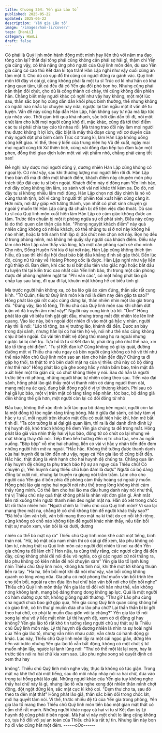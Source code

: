 ```yaml
---
title: Chương 254: Yến gia Lão tổ
published: 2025-05-22
updated: 2025-05-22
description: 'Yến gia Lão tổ'
image: '/images/han-li/cover/'
tags: [HanLi]
category: HanLi
draft: false
---
```


Có phải là Quỷ linh môn hành động một mình hay liên thủ với
năm ma đạo tông còn lại? thất đại tông phái cũng không cần phải
sợ hãi gì, thậm chí Yến gia cũng vậy, có khả năng ứng phó người
của Quỷ linh môn đến, dù sao Yến gia cũng có cao thủ Kết đan kì
tọa trấn!
Hàn Lập nghĩ như vậy cuối cùng an tâm một ít.
Cho dù có sụp đổ thì cũng có người đứng ra gánh vác. Quỷ linh
môn tới đây vì cái gì, cũng không phải là một tu sĩ Trúc cơ kì như
hắn có khả năng quan tâm, tất cả đều đã có Yến gia đối phó bọn
họ. Nhưng cũng phải cẩn thận đôi chút, cho dù là cổng thành có
cháy, thì cũng không đến phiên hắn.
Chẳng biết mấy người khác có nghĩ như vậy hay không, một một
lúc sau, thần sắc bọn họ cũng dần dần khôi phục bình thường,
thế nhưng không có người nào nhắc lại chuyện này nữa, ngược
lại tán ngẫu một ít vấn đề tu luyện. Vấn đề này cũng hấp dẫn Hàn
Lập, hắn không suy tư nữa mà lập tức gia nhập vào.
Thời gian trôi qua khá nhanh, sắc trời dần dần tối đi, nói một chút
làm cho lưỡi mọi người cũng khô đi, mặc khác, cũng đã tới thời
điễm các tu sĩ phải chia tay cáo từ nhau rồi.
Mà tràng trao đổi này làm mọi người thu được không ít lợi ích,
đặc biệt là mấy thủ đoạn cùng với cơ duyên của mấy người đột
phá bình cảnh Trúc cơ trung kì, làm Hàn Lập không uổng công
kết giao.
Vì thế, theo ý kiến của trung niên họ Vũ đề xuất, ngày mai mọi
người cùng tới Xử thiên tích, cùng vài đồng đạo tiếp tục đàm luận
một phen, đồng thời giao dịch luôn một vài vật phẩm nhỏ, chẳng
phải càng tốt sao!

Đề nghị này được mọi người đồng ý, đương nhiên Hàn Lập cũng
không có ngoại lệ.
Cứ như vậy, sau khi thương lượng mọi người liền rời đi.
Hàn Lập theo bản đồ mà đi đến một khách điếm, khách điếm này
chuyên môn phụ trách tiếp đãi các tu sĩ bên ngoài.
Khách điếm này ở đông nam Yến linh bảo, nơi đây cũng không
lớn lắm, so sánh với vài nơi khác thì kém xa. Do đó, nơi đây tu sĩ
không nhiều lắm mới đúng.
Hàn Lập chọn nơi đây chính là nó vô cùng thanh tịnh, bởi vì càng
ít người thì phiền tóai xuất hiện cũng càng ít. Hơn nữa, nơi đây
giáp với tường thành, vạn nhất có phát sinh chuyện gì ngoài ý
muốn thì Hàn Lập cũng đã chuẩn bị để tiện việc đào thoát.
Dù sao tu sĩ của Quỷ linh môn xuất hiện làm Hàn Lập có cảm giác
không được an tâm. Trước tiên chuẩn bị một ít phòng ngừa sự cố
phát sinh. Điều này cũng là do thói quen cẩn thận của hắn.
"Phong nguyệt khách điếm" này quả nhiên cũng không có nhiều
khách, có thể những tu sĩ ở nơi này không hề náo nhiệt, hoặc là
trời sanh tính lập dị đôi chút nên chọn nơi này. Bọn họ đều ở
trong phòng mình, mà không hề quấy rầy người của khách điếm.
Điều này làm cho Hàn Lập cảm thấy vừa lòng, lựa một căn phòng
sạch sẽ cho mình.
Cho nên, Đổng Huyên Nhi kia ở tại nơi nào, Hàn Lập cũng không
thích tìm hiểu, dù sao thì khi đại hội đoạt bảo bắt đầu khẳng định
sẽ gặp thôi. Đến lúc đó, cùng nữ tử này về Hoàng Phong cốc là
được. Hàn Lập nghĩ như vậy liền ngủ thiếp đi.
Ban đêm, khi các tu sĩ bắt đầu tiến vào giấc ngủ hoặc bắt đầu tu
luyện thì tại kiến trúc cao nhất của Yến linh bảo, thì trong một căn
phòng được đề phòng nghiêm ngặt tại "Phi vân các", có một hồng
phát lão giả chắp tay sau lưng, đi qua đi lại, khuôn mặt không hề
có biểu tình gì.

Mà trước người hắn không xa, có ba lão giả áo xám đứng, thần
sắc rất cung kính.
"Tử Quân, tiểu tử Quỷ linh môn kia nói là đêm nay đến gặp ta
sao?" Hồng phát lão giả rốt cuộc cũng dừng lại, thản nhiên nhìn
một lão già trong đó.
"Đúng vậy, lão tổ tông, Thiếu chủ của Quỷ linh môn sau khi chấm
dứt luận võ đã truyền âm như vậy!" Người này cung kính trả lời.
"Ừm!" Hồng phát lão giả vô biểu tình gật gật đầu, nhưng trong
mắt đột nhiên lóe lên linh quang.
Vào lúc này, bên ngoài đột nhiên đi vào một gã hắc y nhân, người
này thi lễ nói:
"Lão tổ tông, ba vị trưởng lão, khánh đã đến. Đươc an bày trong
đại sảnh, nhưng hắn lại có hai tên hộ vệ, nói như thế nào cũng
không chịu ở bên ngoài. Có vài tên thiết vệ động thủ mang họ ra
ngoài nhưng ngược lại bị chế trụ. Tựa hồ là tu sĩ Kết đan kì, phải
ứng phó như thế nào, xin lão tổ tông chỉ điểm".
"Tu sĩ Kết đan kì? Cũng không có gì kỳ quái, đường đường một vị
Thiếu chủ nếu ngay cả bên người cũng không có hộ vệ thì như
thế nào Môn chủ Quỷ linh môn sao an tâm cho hắn đến đây?
Chúng ta đi gặp họ thôi, ta thật tò mò bên dưới mặt nạ của vị thiếu
chủ này có bộ dáng như thế nào" Hồng phát lão giả ghe xong hắc
y nhân bẩm báo, trên mặt đã xuất hiện một tia giận dữ, có chút
không thiện ý nói.
Sau đó hắn là người trước tiên rời phòng, những người khác tự
nhiên cũng theo sau.
Tiến vào đại sảnh, hồng phát lão giả thấy một vị thanh niên có
dáng người thon dài, mang mặt nạ ác quỷ, đang bất động ngồi ở
vị trí thượng khách.
Phí sau có hai gã lục bào, một vị trên mặt có tầng tầng nếp nhăn,
tóc bạc, bộ dáng già đến không thể già hơn, một người còn lại có
đôi đồng tử nhỏ

Đầu bạc, không thể xác định tuổi tác qua bộ dáng bên ngoài,
người còn lại là một đồng tử tóc ngắn răng trắng bóng.
Mà ở giữa đại sảnh, có bảy tám vị hắc y tu sĩ, mỗi người trên
khuôn mặt đều có xuất hiện hắc khí, hôn mê bất tỉnh đi.
"Ta còn tưởng là ai đại giá quan lâm, thì ra là đại danh đỉnh đỉnh
Lý thị huynh đệ, khó trách không hề đem Yến gia chúng ta để
trong mắt. Hồng phát lão giả vừa nhìn thấy hai vị lục bào, đồng tử
có chút co lại nhưng vẻ mặt không thay đổi nói.
Tiếp theo liền hướng đến vị trí chủ tọa, vén áo ngồi xuống. "Bộp
bộp" vỗ nhẹ hai chưởng, liền có vài vị hắc y nhân tiến đến đem
những người hôn mê ra ngoài.
"Hắc hắc. Không thể tưởng được thanh danh của hai huynh đệ ta
lớn đến như vậy, ngay cả Yến gia lão tổ cũng biết đến. Hắc hắc,
thật đúng là vinh hạnh cho hai huynh đệ chúng ta. Chẳng qua lần
này huynh đệ chúng ta phụ trách bảo hộ sự an nguy của Thiếu
chủ! Có chuyện gì, Yến huynh cùng thiếu chủ luận đàm là được"
Người có bộ dáng đồng tử cười nói, nhưng lại truyền ra giọng nói
trầm trầm. Làm cho cho người của Yến gia ở bốn phía đề phòng
cảm thấy hoảng sợ ngoài ý muốn.
Hồng phát lão giả nghe hai người nói như thế trong lòng không
khỏi cảm thấy rùng mình. Có thể làm cho hai lão ma đầu hung
danh này nói như thế, thì vị Thiếu chủ này quả thật không phải là
nhân vật đơn giản gì. Ánh mắt liền rơi xuống trên người thanh
niên đeo ngân mặt nạ.
Hắn dò xét trong chốc lát rồi thản nhiên hỏi:
"Ngươi chính là Thiếu chủ của Quỷ linh môn? Vì sao lại mang
theo mặt nạ, chẳng lẽ có chổ không tiện để người khác thấy
sao?"
"Đã hiễu lầm vãn bối, vãn bối mang theo mặt nạ kì thật do có nỗi
khổ riêng, cũng không có chỗ nào không tiện để người khác nhìn
thấy, nếu tiền bối thật sự muốn xem, vãn bối là kẻ dưới, đương

nhiên có thể bỏ mặt nạ ra" Thiếu chủ Quỷ linh môn khẽ cười một
tiếng, bình thản nói.
"Hừ, bộ mặt của nam nhân thì có cái gì để xem, lão phu không có
tâm tư, nhưng thật ra Quỷ linh môn các người đột nhiên từ nơi xa
đến Yến gia chúng ta để làm chi? Hơn nữa, ta cũng thấy rằng,
các ngươi cũng đã đến đây, cũng không phải để nói điều vô
nghĩa, có gì các ngươi cứ nói thẳng ra, lão phu không có kiên
nhẫn để nói chuyện xàm" Yến gia lão tổ lạnh lùng nhìn Thiếu chủ
Quỷ linh môn, không lưu tình nói, khí thế một lời không thuận liền
ra tay.
"Ha ha, tiền bối một khi đã nói như vậy, vãn bối cũng không
quanh co lòng vòng nữa. Gia phụ có một phong thư muốn vãn bối
trình lên cho tiền bối, ngoài ra còn đưa lên hai chữ bảo vãn bối
nói cho tiền bối nghe" Thiếu chủ Quỷ linh môn thấy Yến gia lão tổ
đối với hắn như thế, vẫn không nóng không lạnh, mang bộ dáng
thong dong không áp lực. Quả là một người có hàm dưỡng cực
tốt, không giống người thường.
"Thư gì? Lão phu cùng cha ngươi chưa bao giờ gặp qua, Yến gia
cùng Quỷ linh quan cũng không hề có giao tình, có tín thư gì
muốn đưa cho lão phu chứ? Lại thần thần bí bí gởi theo hai chữ,
có phải là muốn đùa giỡn vói ta chăng?" Yến gia lão tổ nói xong
lại như vô ý liếc mắt nhìn Lý thị huynh đệ, xem có dị động gì hay
không?
Yến gia lão tổ rất khó tin tưởng rằng người chủ sự thật sự là Thiếu
chủ Quỷ linh môn này.
Lý thị huynh đệ đương nhiên là nhìn ra sự hoài nghi của Yến gia
lão tổ, nhưng vẫn nhìn nhau cười, vẫn chưa có hành động gì
khác.
Lúc này, Thiếu chủ Quỷ linh môn lấy ra một cái ngọc giản, đứng
lên tiến vài bước nhưng Yến gia lão tổ vẫn bất động, không có
một chút ý tứ muốn nhận lấy, ngược lại lạnh lùng nói:
"Thư có thể một lát lại xem, hay là trước tiên nói ra hai chữ kia
xem sao. Lão phu nghe xong sẽ quyết định có xem thư hay

không".
Thiếu chủ Quỷ linh môn nghe vậy, thực là không có tức giận.
Trong mặt nạ khẽ thở dài một tiếng, sau đó môi nhấp nháy nói ra
hai chữ, đưa vào trong tai hồng phát lão giả.
Những người khác của Yến gia tuy không nghe thấy hai chữ này
là gì, nhưng lão tổ vừa nghe xong đột nhiên thân mình chợt động,
đột ngột đứng lên, sắc mặt cực kì khó coi.
"Đem thư cho ta, sau đó theo ta đến mật thất" Hồng phát lão giả,
thần sắc biến đổi trong chốc lát, mới hạ quyết tâm nói.
Vì thế, trước nhiều đệ tử của Yến gia trong phòng, Yến gia lão tổ
mang theo Thiếu chủ Quỷ linh môn tiến bào một gian mật thất có
cấm chế rất mạnh.
Những người khác ngay cả hai vị tu sĩ Kết đan kỳ Lý huynh đệ
cũng phải ở bên ngoài. Mà hai vị này một chút lo lắng cũng không
có, tựa hồ đối với sự an toàn của Thiếu chủ kia rất tự tin.
Nhưng lần này bọn họ đi vào cũng hết một đêm.
------oOo------
